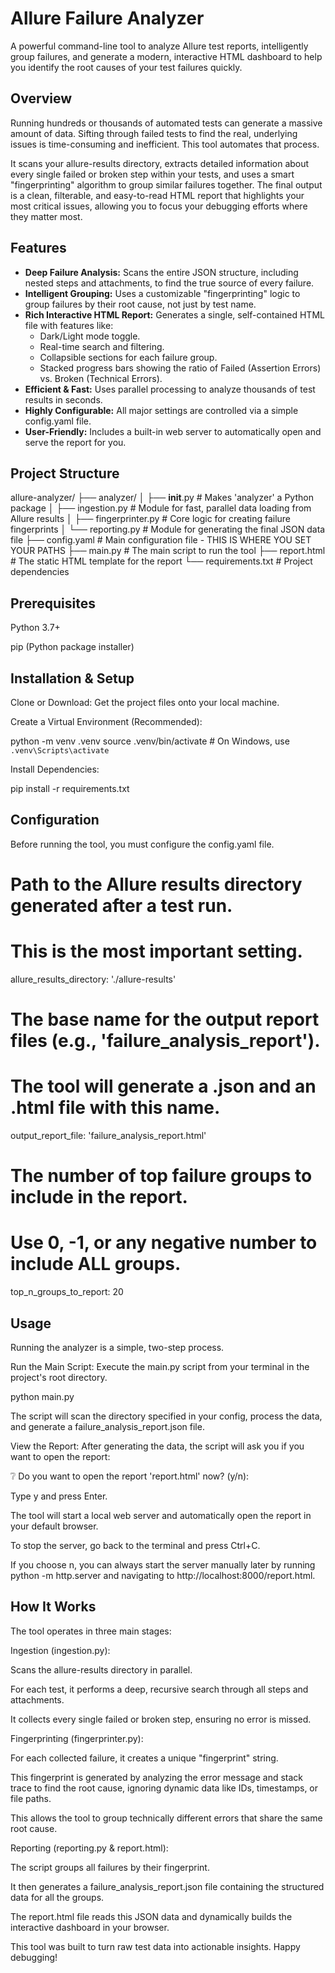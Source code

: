# Allure Failure Analyzer
A powerful command-line tool to analyze Allure test reports, intelligently group failures, and generate a modern, interactive HTML dashboard to help you identify the root causes of your test failures quickly.

<!-- It's recommended to add a real screenshot URL here -->

## Overview
Running hundreds or thousands of automated tests can generate a massive amount of data. Sifting through failed tests to find the real, underlying issues is time-consuming and inefficient. This tool automates that process.

It scans your allure-results directory, extracts detailed information about every single failed or broken step within your tests, and uses a smart "fingerprinting" algorithm to group similar failures together. The final output is a clean, filterable, and easy-to-read HTML report that highlights your most critical issues, allowing you to focus your debugging efforts where they matter most.

## Features
- **Deep Failure Analysis:** Scans the entire JSON structure, including nested steps and attachments, to find the true source of every failure.
- **Intelligent Grouping:** Uses a customizable "fingerprinting" logic to group failures by their root cause, not just by test name.
- **Rich Interactive HTML Report:** Generates a single, self-contained HTML file with features like:
  - Dark/Light mode toggle.
  - Real-time search and filtering.
  - Collapsible sections for each failure group.
  - Stacked progress bars showing the ratio of Failed (Assertion Errors) vs. Broken (Technical Errors).
- **Efficient & Fast:** Uses parallel processing to analyze thousands of test results in seconds.
- **Highly Configurable:** All major settings are controlled via a simple config.yaml file.
- **User-Friendly:** Includes a built-in web server to automatically open and serve the report for you.

## Project Structure
allure-analyzer/
├── analyzer/
│   ├── __init__.py         # Makes 'analyzer' a Python package
│   ├── ingestion.py        # Module for fast, parallel data loading from Allure results
│   ├── fingerprinter.py    # Core logic for creating failure fingerprints
│   └── reporting.py        # Module for generating the final JSON data file
├── config.yaml             # Main configuration file - THIS IS WHERE YOU SET YOUR PATHS
├── main.py                 # The main script to run the tool
├── report.html             # The static HTML template for the report
└── requirements.txt        # Project dependencies

## Prerequisites
Python 3.7+

pip (Python package installer)

## Installation & Setup
Clone or Download: Get the project files onto your local machine.

Create a Virtual Environment (Recommended):

python -m venv .venv
source .venv/bin/activate  # On Windows, use `.venv\Scripts\activate`

Install Dependencies:

pip install -r requirements.txt

## Configuration
Before running the tool, you must configure the config.yaml file.

# Path to the Allure results directory generated after a test run.
# This is the most important setting.
allure_results_directory: './allure-results'

# The base name for the output report files (e.g., 'failure_analysis_report').
# The tool will generate a .json and an .html file with this name.
output_report_file: 'failure_analysis_report.html'

# The number of top failure groups to include in the report.
# Use 0, -1, or any negative number to include ALL groups.
top_n_groups_to_report: 20

## Usage
Running the analyzer is a simple, two-step process.

Run the Main Script:
Execute the main.py script from your terminal in the project's root directory.

python main.py

The script will scan the directory specified in your config, process the data, and generate a failure_analysis_report.json file.

View the Report:
After generating the data, the script will ask you if you want to open the report:

❔ Do you want to open the report 'report.html' now? (y/n):

Type y and press Enter.

The tool will start a local web server and automatically open the report in your default browser.

To stop the server, go back to the terminal and press Ctrl+C.

If you choose n, you can always start the server manually later by running python -m http.server and navigating to http://localhost:8000/report.html.

## How It Works
The tool operates in three main stages:

Ingestion (ingestion.py):

Scans the allure-results directory in parallel.

For each test, it performs a deep, recursive search through all steps and attachments.

It collects every single failed or broken step, ensuring no error is missed.

Fingerprinting (fingerprinter.py):

For each collected failure, it creates a unique "fingerprint" string.

This fingerprint is generated by analyzing the error message and stack trace to find the root cause, ignoring dynamic data like IDs, timestamps, or file paths.

This allows the tool to group technically different errors that share the same root cause.

Reporting (reporting.py & report.html):

The script groups all failures by their fingerprint.

It then generates a failure_analysis_report.json file containing the structured data for all the groups.

The report.html file reads this JSON data and dynamically builds the interactive dashboard in your browser.

This tool was built to turn raw test data into actionable insights. Happy debugging!
